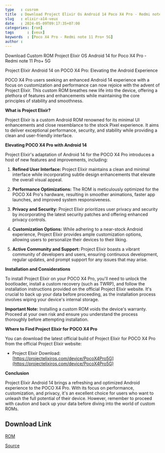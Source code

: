 ```yaml
---
type   : cusrom
title  : Download Project Elixir Os Android 14 Poco X4 Pro - Redmi note 11 Pro+ 5G
slug   : elixir-a14-veux
date   : 2024-05-09T09:17:35+07:00
categories: [rom]
tags      : [veux]
keywords  : [Poco X4 Pro - Redmi note 11 Pro+ 5G]
author : 
---
```


Download Custom ROM Project Elixir OS Android 14 for Poco X4 Pro - Redmi note 11 Pro+ 5G

Project Elixir Android 14 on POCO X4 Pro: Elevating the Android Experience

POCO X4 Pro users seeking an enhanced Android 14 experience with a focus on customization and performance can now rejoice with the advent of Project Elixir. This custom ROM breathes new life into the device, offering a plethora of features and enhancements while maintaining the core principles of stability and smoothness.

**What is Project Elixir?**

Project Elixir is a custom Android ROM renowned for its minimal UI enhancements and close resemblance to the stock Pixel experience. It aims to deliver exceptional performance, security, and stability while providing a clean and user-friendly interface.

**Elevating POCO X4 Pro with Android 14**

Project Elixir's adaptation of Android 14 for the POCO X4 Pro introduces a host of new features and improvements, including:

1. **Refined User Interface:** Project Elixir maintains a clean and minimal interface while incorporating subtle design enhancements that elevate the overall visual appeal.

2. **Performance Optimizations:** The ROM is meticulously optimized for the POCO X4 Pro's hardware, resulting in smoother animations, faster app launches, and improved system responsiveness.

3. **Privacy and Security:**  Project Elixir prioritizes user privacy and security by incorporating the latest security patches and offering enhanced privacy controls.

4. **Customization Options:** While adhering to a near-stock Android experience, Project Elixir provides ample customization options, allowing users to personalize their devices to their liking.

5. **Active Community and Support:** Project Elixir boasts a vibrant community of developers and users, ensuring continuous development, regular updates, and prompt support for any issues that may arise.

**Installation and Considerations**

To install Project Elixir on your POCO X4 Pro, you'll need to unlock the bootloader, install a custom recovery (such as TWRP), and follow the installation instructions provided on the official Project Elixir website. It's crucial to back up your data before proceeding, as the installation process involves wiping your device's internal storage.

**Important Note:** Installing a custom ROM voids the device's warranty. Proceed at your own risk and ensure you understand the process thoroughly before attempting installation.

**Where to Find Project Elixir for POCO X4 Pro**

You can download the latest official build of Project Elixir for POCO X4 Pro from the official Project Elixir website:

* Project Elixir Download: [https://projectelixiros.com/device/PocoX4Pro5G](https://projectelixiros.com/device/PocoX4Pro5G)

**Conclusion**

Project Elixir Android 14 brings a refreshing and optimized Android experience to the POCO X4 Pro. With its focus on performance, customization, and privacy, it's an excellent choice for users who want to unleash the full potential of their device. However, remember to proceed with caution and back up your data before diving into the world of custom ROMs.

## Download Link
[ROM](https://www.pling.com/p/1879508/)

[Source](https://projectelixiros.com/device/veux)